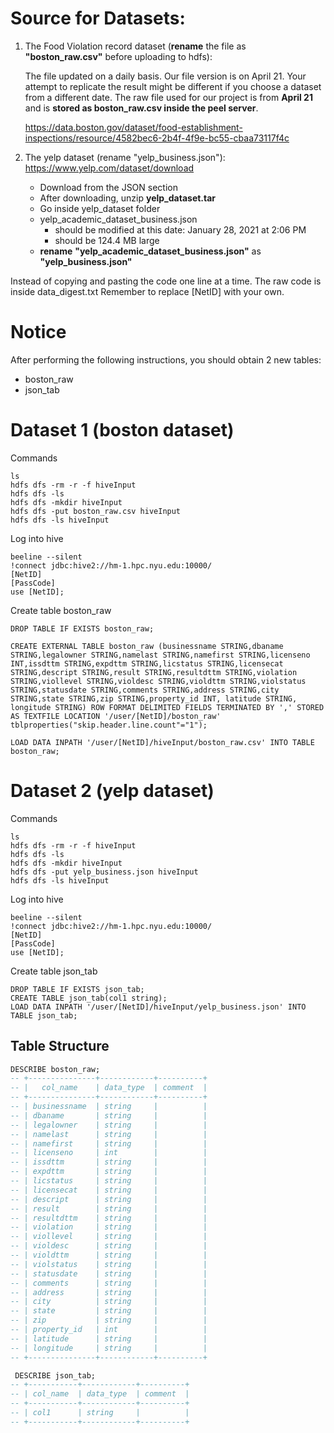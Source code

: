 # Source for Datasets:

1. The Food Violation record dataset (**rename** the file as **"boston_raw.csv"** before uploading to hdfs):
   
   The file updated on a daily basis. Our file version is on April 21.
   Your attempt to replicate the result might be different if you choose a dataset from a different date.
   The raw file used for our project is from **April 21** and is **stored as boston_raw.csv inside the peel server**.

   https://data.boston.gov/dataset/food-establishment-inspections/resource/4582bec6-2b4f-4f9e-bc55-cbaa73117f4c

2. The yelp dataset (rename "yelp_business.json"):
   https://www.yelp.com/dataset/download

   * Download from the JSON section
   * After downloading, unzip **yelp_dataset.tar**
   * Go inside yelp_dataset folder
   * yelp_academic_dataset_business.json 
     * should be modified at this date: January 28, 2021 at 2:06 PM
     * should be 124.4 MB large
   * **rename** **"yelp_academic_dataset_business.json"** as **"yelp_business.json"**

Instead of copying and pasting the code one line at a time.
The raw code is inside data_digest.txt
Remember to replace [NetID] with your own.

# Notice

After performing the following instructions, you should obtain 2 new tables:

* boston_raw
* json_tab

# Dataset 1 (boston dataset)

Commands 
```shell
ls
hdfs dfs -rm -r -f hiveInput 
hdfs dfs -ls 
hdfs dfs -mkdir hiveInput
hdfs dfs -put boston_raw.csv hiveInput
hdfs dfs -ls hiveInput
```

Log into hive
```shell
beeline --silent
!connect jdbc:hive2://hm-1.hpc.nyu.edu:10000/
[NetID]
[PassCode]
use [NetID];
```

Create table boston_raw
```
DROP TABLE IF EXISTS boston_raw;

CREATE EXTERNAL TABLE boston_raw (businessname STRING,dbaname STRING,legalowner STRING,namelast STRING,namefirst STRING,licenseno INT,issdttm STRING,expdttm STRING,licstatus STRING,licensecat STRING,descript STRING,result STRING,resultdttm STRING,violation STRING,viollevel STRING,violdesc STRING,violdttm STRING,violstatus STRING,statusdate STRING,comments STRING,address STRING,city STRING,state STRING,zip STRING,property_id INT, latitude STRING, longitude STRING) ROW FORMAT DELIMITED FIELDS TERMINATED BY ',' STORED AS TEXTFILE LOCATION '/user/[NetID]/boston_raw'  tblproperties("skip.header.line.count"="1"); 

LOAD DATA INPATH '/user/[NetID]/hiveInput/boston_raw.csv' INTO TABLE boston_raw;
```
# Dataset 2 (yelp dataset)


Commands
```
ls
hdfs dfs -rm -r -f hiveInput 
hdfs dfs -ls 
hdfs dfs -mkdir hiveInput
hdfs dfs -put yelp_business.json hiveInput
hdfs dfs -ls hiveInput
```

Log into hive
```
beeline --silent
!connect jdbc:hive2://hm-1.hpc.nyu.edu:10000/
[NetID]
[PassCode]
use [NetID];
```

Create table json_tab
```
DROP TABLE IF EXISTS json_tab;
CREATE TABLE json_tab(col1 string);
LOAD DATA INPATH '/user/[NetID]/hiveInput/yelp_business.json' INTO TABLE json_tab;
```

## Table Structure


```sql
DESCRIBE boston_raw;
-- +---------------+------------+----------+
-- |   col_name    | data_type  | comment  |
-- +---------------+------------+----------+
-- | businessname  | string     |          |
-- | dbaname       | string     |          |
-- | legalowner    | string     |          |
-- | namelast      | string     |          |
-- | namefirst     | string     |          |
-- | licenseno     | int        |          |
-- | issdttm       | string     |          |
-- | expdttm       | string     |          |
-- | licstatus     | string     |          |
-- | licensecat    | string     |          |
-- | descript      | string     |          |
-- | result        | string     |          |
-- | resultdttm    | string     |          |
-- | violation     | string     |          |
-- | viollevel     | string     |          |
-- | violdesc      | string     |          |
-- | violdttm      | string     |          |
-- | violstatus    | string     |          |
-- | statusdate    | string     |          |
-- | comments      | string     |          |
-- | address       | string     |          |
-- | city          | string     |          |
-- | state         | string     |          |
-- | zip           | string     |          |
-- | property_id   | int        |          |
-- | latitude      | string     |          |
-- | longitude     | string     |          |
-- +---------------+------------+----------+
```

```sql
 DESCRIBE json_tab;
-- +-----------+------------+----------+
-- | col_name  | data_type  | comment  |
-- +-----------+------------+----------+
-- | col1      | string     |          |
-- +-----------+------------+----------+
```